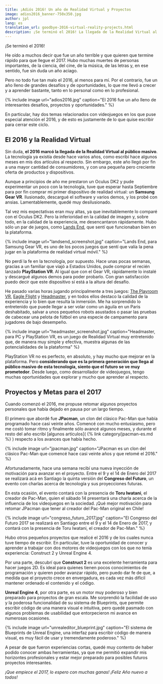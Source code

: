 ```yaml
---
title: ¡Adiós 2016! Un año de Realidad Virtual y Proyectos
image: adios2016_banner-750x350.jpg
author: jpl
lang: es
translation_url: goodbye-2016-virtual-reality-projects.html
description: ¡Se terminó el 2016! La llegada de la Realidad Virtual al público masivo, interesantes proyectos y grandes oportunidades para el 2017.
---
```


¡Se terminó el 2016!

He oído a muchos decir que fue un año terrible y que quieren que termine rápido para que llegue el 2017. Hubo muchas muertes de personas importantes, de la ciencia, del cine, de la música, de las letras y, en ese sentido, fue sin duda un año aciago.

Pero no todo fue tan malo el 2016, al menos para mí. Por el contrario, fue un año lleno de grandes desafíos y de oportunidades, lo que me llevó a crecer y a aprender bastante, tanto en lo personal como en lo profesional.

{% include image url="adios2016.jpg" caption="El 2016 fue un año lleno de interesantes desafíos, proyectos y oportunidades." %}

En particular, hay dos temas relacionados con videojuegos en los que puse especial atención el 2016, y de esto es justamente de lo que quise escribir para cerrar este ciclo.

## El 2016 y la Realidad Virtual

Sin duda, **el 2016 marcó la llegada de la Realidad Virtual al público masivo**. La tecnología ya existía desde hace varios años, como escribí hace algunos meses en mis dos artículos al respecto. Sin embargo, este año llegó por fin a una mayor cantidad de consumidores, y con una pequeña pero creciente oferta de productos y dispositivos.

Aunque a principios de año me prestaron un Oculus DK2 y pude experimentar un poco con la tecnología, tuve que esperar hasta Septiembre para por fin comprar mi primer dispositivo de realidad virtual: un **Samsung Gear VR**. Ilusionado, descargué el software y varios demos, y los probé con ansias. Lamentablemente, quedé muy desilusionado.

Tal vez mis expectativas eran muy altas, ya que inevitablemente lo comparé con el Oculus DK2. Pero la inferioridad en la calidad de imagen y, sobre todo, en la calidad de la experiencia, me desencantaron rápidamente. Hubo sólo un par de juegos, como [Lands End](http://www.landsendgame.com/), que sentí que funcionaban bien en la plataforma.

{% include image url="landsend_screenshot.jpg" caption="Lands End, para Samsung Gear VR, es uno de los pocos juegos que sentí que valía la pena jugar en la plataforma de realidad virtual móvil." %}

No perdí la fe en la tecnología, por supuesto. Hace unas pocas semanas, gracias a un familiar que viajó a Estados Unidos, pude comprar el recién lanzado **PlayStation VR**. Al igual que con el Gear VR, rápidamente lo instalé y descargué algunos demos para poder probarlo. Con gran satisfacción puedo decir que este dispositivo sí está a la altura del desafío.

He pasado varias horas jugando principalmente a tres juegos: [The Playroom VR](https://www.playstation.com/es-es/games/the-playroom-vr-ps4/), [Eagle Flight](https://www.ubisoft.com/es-MX/game/eagle-flight/) y [Headmaster](http://headmastergame.com/), y en todos ellos destaco la calidad de la experiencia y lo bien que resulta la inmersión. Me ha sorprendido lo entretenido que puede llegar a ser volar como un águila en un Paris deshabitado, salvar a unos pequeños robots asustados o pasar las pruebas de cabecear una pelota de fútbol en una especie de campamento para jugadores de bajo desempeño.

{% include image url="headmaster_screenshot.jpg" caption="Headmaster, para PC y PlayStation VR, es un juego de Realidad Virtual muy entretenido que, de manera muy simple y efectiva, muestra algunas de las potencialidades de la plataforma" %}

PlayStation VR no es perfecto, en absoluto, y hay mucho que mejorar en la plataforma. Pero **considerando que es la primera generación que llega al público masivo de esta tecnología, siento que el futuro se ve muy prometedor**. Desde luego, como desarrollador de videojuegos, tengo muchas oportunidades que explorar y mucho que aprender al respecto.

## Proyectos y Metas para el 2017

Cuando comenzó el 2016, me propuse retomar algunos proyectos personales que había dejado en pausa por un largo tiempo.

El primero que abordé fue **JPacman**, un clon del clásico Pac-Man que había programado hace casi veinte años. Comencé con mucho entusiasmo, pero me costó tomar ritmo y finalmente sólo avancé algunos meses, y durante el resto del año escribí [algunos artículos]( {% link category/jpacman-es.md %} ) respecto a los avances que había hecho.

{% include image url="jpacman.jpg" caption="JPacman es un clon del clásico Pac-Man que comencé hace casi veinte años y que retomé el 2016." %}

Afortunadamente, hace una semana recibí una nueva inyección de motivación para avanzar en el proyecto. Entre el 9 y el 14 de Enero del 2017 se realizará acá en Santiago la quinta versión del **Congreso del Futuro**, un evento con charlas acerca de tecnología y sus proyecciones futuras.

En esta ocasión, el evento contará con la presencia de **Toru Iwatani**, el creador de Pac-Man, quien el sábado 14 presentará una charla acerca de la influencia de los videojuegos en la sociedad. ¡Qué mejor motivación para retomar JPacman que tener al creador del Pac-Man original en Chile!

{% include image url="congreso_futuro_2017.jpg" caption="El Congreso del Futuro 2017 se realizará en Santiago entre el 9 y el 14 de Enero de 2017, y contará con la presencia de Toru Iwatani, el creador de Pac-Man." %}

Hubo otros pequeños proyectos que realicé el 2016 y de los cuales nunca tuve tiempo de escribir. En particular, tuve la oportunidad de conocer y aprender a trabajar con dos motores de videojuegos con los que no tenía experiencia: Construct 2 y Unreal Engine 4.

Por una parte, descubrí que **Construct 2** es una excelente herramienta para hacer juegos 2D. Es ideal para quienes tienen pocos conocimientos de programación y quieren poder avanzar rápido, pero puedo dar fe de que, a medida que el proyecto crece en envergadura, es cada vez más difícil mantener ordenado el contenido y el código.

**Unreal Engine 4**, por otra parte, es un motor muy poderoso y bien preparado para proyectos de gran escala. Me sorprendió la facilidad de uso y la poderosa funcionalidad de su sistema de Blueprints, que permite escribir código de una manera visual e intuitiva, pero quedé pasmado con algunos problemas de usabilidad que entorpecieron mi avance en numerosas ocasiones.

{% include image url="unrealeditor_blueprint.jpg" caption="El sistema de Blueprints de Unreal Engine, una interfaz para escribir código de manera visual, es muy fácil de usar y tremendamente poderoso." %}

A pesar de que fueron experiencias cortas, quedé muy contento de haber podido conocer ambas herramientas, ya que me permitió expandir mis horizontes profesionales y estar mejor preparado para posibles futuros proyectos interesantes.

*¡Que empiece el 2017, lo espero con muchas ganas! ¡Feliz Año nuevo a todos!*
